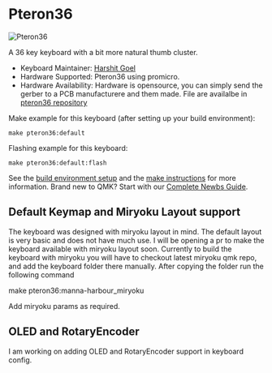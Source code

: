 # Pteron36

![Pteron36](https://i.imgur.com/PuXPWYf.jpg)

A 36 key keyboard with a bit more natural thumb cluster.

* Keyboard Maintainer: [Harshit Goel](https://github.com/harshitgoel96)
* Hardware Supported: Pteron36 using promicro.
* Hardware Availability: Hardware is opensource, you can simply send the gerber to a PCB manufacturere and them made. File are availalbe in [pteron36 repository](https://github.com/harshitgoel96/pteron36-split-keyboard/releases/tag/v1.2.0)

Make example for this keyboard (after setting up your build environment):

    make pteron36:default

Flashing example for this keyboard:

    make pteron36:default:flash

See the [build environment setup](https://docs.qmk.fm/#/getting_started_build_tools) and the [make instructions](https://docs.qmk.fm/#/getting_started_make_guide) for more information. Brand new to QMK? Start with our [Complete Newbs Guide](https://docs.qmk.fm/#/newbs).

## Default Keymap and Miryoku Layout support

The keyboard was designed with miryoku layout in mind. The default layout is very basic and does not have much use. I will be opening a pr to make the keyboard available with miryoku layout soon. Currently to build the keyboard with miryoku you will have to checkout latest miryoku qmk repo, and add the keyboard folder there manually. After copying the folder run the following command

  make pteron36:manna-harbour_miryoku 
  
Add miryoku params as required.

## OLED and RotaryEncoder

I am working on adding OLED and RotaryEncoder support in keyboard config. 